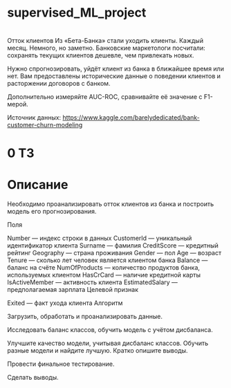 # supervised_ML_project

#
Отток клиентов
Из «Бета-Банка» стали уходить клиенты. Каждый месяц. Немного, но заметно. Банковские маркетологи посчитали: сохранять текущих клиентов дешевле, чем привлекать новых.

Нужно спрогнозировать, уйдёт клиент из банка в ближайшее время или нет. Вам предоставлены исторические данные о поведении клиентов и расторжении договоров с банком.

Дополнительно измеряйте AUC-ROC, сравнивайте её значение с F1-мерой.

Источник данных: https://www.kaggle.com/barelydedicated/bank-customer-churn-modeling

# 0 ТЗ
# Описание

Необходимо проанализировать отток клиентов из банка и построить модель его прогнозирования.

Поля

Number — индекс строки в данных
CustomerId — уникальный идентификатор клиента
Surname — фамилия
CreditScore — кредитный рейтинг
Geography — страна проживания
Gender — пол
Age — возраст
Tenure — сколько лет человек является клиентом банка
Balance — баланс на счёте
NumOfProducts — количество продуктов банка, используемых клиентом
HasCrCard — наличие кредитной карты
IsActiveMember — активность клиента
EstimatedSalary — предполагаемая зарплата
Целевой признак

Exited — факт ухода клиента
Алгоритм

Загрузить, обработать и проанализировать данные.

Исследовать баланс классов, обучить модель с учётом дисбаланса.

Улучшите качество модели, учитывая дисбаланс классов. Обучить разные модели и найдите лучшую. Кратко опишите выводы.

Провести финальное тестирование.

Сделать выводы.
